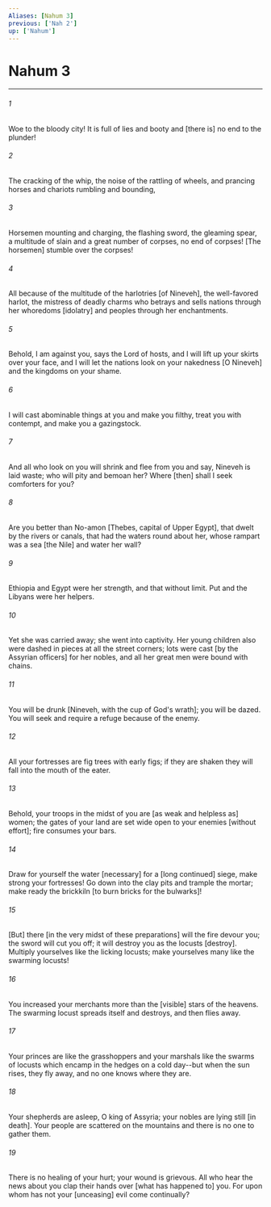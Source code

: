 ```yaml
---
Aliases: [Nahum 3]
previous: ['Nah 2']
up: ['Nahum']
---
```

# Nahum 3

***


###### 1 


Woe to the bloody city! It is full of lies and booty and [there is] no end to the plunder! 


###### 2 


The cracking of the whip, the noise of the rattling of wheels, and prancing horses and chariots rumbling and bounding, 


###### 3 


Horsemen mounting and charging, the flashing sword, the gleaming spear, a multitude of slain and a great number of corpses, no end of corpses! [The horsemen] stumble over the corpses! 


###### 4 


All because of the multitude of the harlotries [of Nineveh], the well-favored harlot, the mistress of deadly charms who betrays and sells nations through her whoredoms [idolatry] and peoples through her enchantments. 


###### 5 


Behold, I am against you, says the Lord of hosts, and I will lift up your skirts over your face, and I will let the nations look on your nakedness [O Nineveh] and the kingdoms on your shame. 


###### 6 


I will cast abominable things at you and make you filthy, treat you with contempt, and make you a gazingstock. 


###### 7 


And all who look on you will shrink and flee from you and say, Nineveh is laid waste; who will pity and bemoan her? Where [then] shall I seek comforters for you? 


###### 8 


Are you better than No-amon [Thebes, capital of Upper Egypt], that dwelt by the rivers or canals, that had the waters round about her, whose rampart was a sea [the Nile] and water her wall? 


###### 9 


Ethiopia and Egypt were her strength, and that without limit. Put and the Libyans were her helpers. 


###### 10 


Yet she was carried away; she went into captivity. Her young children also were dashed in pieces at all the street corners; lots were cast [by the Assyrian officers] for her nobles, and all her great men were bound with chains. 


###### 11 


You will be drunk [Nineveh, with the cup of God's wrath]; you will be dazed. You will seek and require a refuge because of the enemy. 


###### 12 


All your fortresses are fig trees with early figs; if they are shaken they will fall into the mouth of the eater. 


###### 13 


Behold, your troops in the midst of you are [as weak and helpless as] women; the gates of your land are set wide open to your enemies [without effort]; fire consumes your bars. 


###### 14 


Draw for yourself the water [necessary] for a [long continued] siege, make strong your fortresses! Go down into the clay pits and trample the mortar; make ready the brickkiln [to burn bricks for the bulwarks]! 


###### 15 


[But] there [in the very midst of these preparations] will the fire devour you; the sword will cut you off; it will destroy you as the locusts [destroy]. Multiply yourselves like the licking locusts; make yourselves many like the swarming locusts! 


###### 16 


You increased your merchants more than the [visible] stars of the heavens. The swarming locust spreads itself and destroys, and then flies away. 


###### 17 


Your princes are like the grasshoppers and your marshals like the swarms of locusts which encamp in the hedges on a cold day--but when the sun rises, they fly away, and no one knows where they are. 


###### 18 


Your shepherds are asleep, O king of Assyria; your nobles are lying still [in death]. Your people are scattered on the mountains and there is no one to gather them. 


###### 19 


There is no healing of your hurt; your wound is grievous. All who hear the news about you clap their hands over [what has happened to] you. For upon whom has not your [unceasing] evil come continually?
